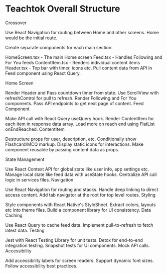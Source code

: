 # Teachtok Overall Structure
Crossover


Use React Navigation for routing between Home and other screens. Home would be the initial route.

Create separate components for each main section:

HomeScreen.tsx - The main Home screen
Feed.tsx - Handles Following and For You feeds
ContentItem.tsx - Renders individual content items
Header.tsx - Top bar with timer, icons etc.
Pull content data from API in Feed component using React Query.

Home Screen

Render Header and Pass countdown timer from state.
Use ScrollView with refreshControl for pull to refresh.
Render Following and For You <Feed> components.
Pass API endpoints to get next page of content.
Feed Component

Make API call with React Query useQuery hook.
Render ContentItem for each item in response data array.
Load more on reach end using FlatList onEndReached.
ContentItem

Destructure props for user, description, etc.
Conditionally show Flashcard/MCQ markup.
Display static icons for interactions.
Make component reusable by passing content data as props.

State Management

Use React Context API for global state like user info, app settings etc.
Manage local state like feed data with useState hooks.
Centralize API call logic in services files.
Navigation

Use React Navigation for routing and stacks.
Handle deep linking to direct access content.
Add tab navigator at the root for top level routes.
Styling

Style components with React Native's StyleSheet.
Extract colors, layouts etc into theme files.
Build a component library for UI consistency.
Data Caching

Use React Query to cache feed data.
Implement pull-to-refresh to fetch latest data.
Testing

Jest with React Testing Library for unit tests.
Detox for end-to-end integration testing.
Snapshot tests for UI components.
Mock API calls.
Accessibility

Add accessibility labels for screen readers.
Support dynamic font sizes.
Follow accessibility best practices.
